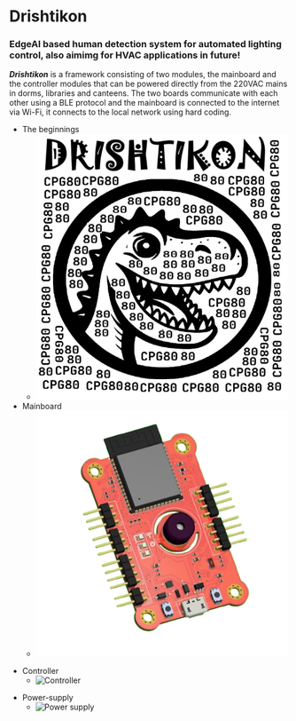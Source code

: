 # Drishtikon
### EdgeAI based human detection system for automated lighting control, also aimimg for HVAC applications in future!

***Drishtikon*** is a framework consisting of two modules, the mainboard and the controller modules that can be powered directly from the 220VAC mains in dorms, libraries and canteens. The two boards communicate with each other using a BLE protocol and the mainboard is connected to the internet via Wi-Fi, it connects to the local network using hard coding. <br>
- The beginnings
  - ![Drishtikon](https://github.com/Debanx3/Drishtikon/blob/main/Documents/cap_logo.png)
- Mainboard
  - ![Mainboard](https://github.com/Debanx3/Drishtikon/blob/main/Documents/Mainboard_3D-removebg-preview.png)
* Controller
  - ![Controller]()
+ Power-supply
  - ![Power supply]()
